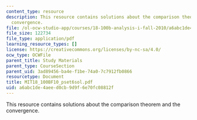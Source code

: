 ```yaml
---
content_type: resource
description: This resource contains solutions about the comparison theorem and the
  convergence.
file: /ol-ocw-studio-app/courses/18-100b-analysis-i-fall-2010/a6abc1de4aeed0cb9d9f6e70fc08812f_MIT18_100BF10_pset6sol.pdf
file_size: 122734
file_type: application/pdf
learning_resource_types: []
license: https://creativecommons.org/licenses/by-nc-sa/4.0/
ocw_type: OCWFile
parent_title: Study Materials
parent_type: CourseSection
parent_uid: 3ad89456-ba4e-f1be-74a0-7c7912fb0866
resourcetype: Document
title: MIT18_100BF10_pset6sol.pdf
uid: a6abc1de-4aee-d0cb-9d9f-6e70fc08812f
---
```

This resource contains solutions about the comparison theorem and the convergence.